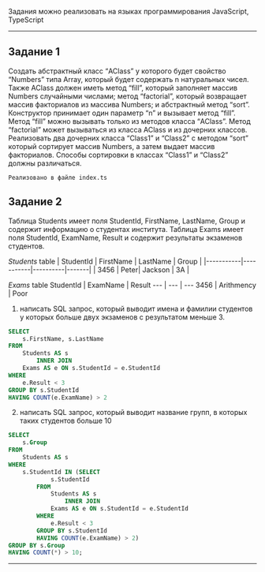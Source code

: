 Задания можно реализовать на языках программирования JavaScript, TypeScript

---

## Задание 1

Создать абстрактный класс “AClass” у которого будет свойство “Numbers” типа Array, который будет содержать n натуральных чисел. Также AClass должен иметь метод “fill”, который заполняет массив Numbers случайными числами; метод “factorial”, который возвращает
массив факториалов из массива Numbers; и абстрактный метод “sort”. Конструктор принимает один параметр “n” и вызывает метод “fill”. Метод “fill” можно вызывать только из методов класса “AClass”. Метод “factorial” может вызываться из класса AClass и из дочерних классов.
Реализовать два дочерних класса “Class1” и “Class2” с методом “sort” который сортирует массив Numbers, а затем выдает массив факториалов. Способы сортировки в классах “Class1” и “Class2” должны различаться.

    Реализовано в файле index.ts

## Задание 2

Таблица Students имеет поля StudentId, FirstName, LastName, Group и содержит информацию о студентах института. Таблица Exams имеет поля StudentId, ExamName, Result и содержит результаты экзаменов студентов.

_Students_ table
| StudentId | FirstName | LastName | Group |
|-----------|-----------|----------|-------|
| 3456 | Peter| Jackson | 3A |

_Exams_ table
StudentId | ExamName | Result
--- | --- | ---
3456 | Arithmency | Poor

1. написать SQL запрос, который выводит имена и фамилии студентов у которых больше двух экзаменов с результатом меньше 3.

```sql
SELECT
    s.FirstName, s.LastName
FROM
    Students AS s
        INNER JOIN
    Exams AS e ON s.StudentId = e.StudentId
WHERE
    e.Result < 3
GROUP BY s.StudentId
HAVING COUNT(e.ExamName) > 2
```

2. написать SQL запрос, который выводит название групп, в которых таких студентов больше 10

```sql
SELECT
    s.Group
FROM
    Students AS s
WHERE
    s.StudentId IN (SELECT
            s.StudentId
        FROM
            Students AS s
                INNER JOIN
            Exams AS e ON s.StudentId = e.StudentId
        WHERE
            e.Result < 3
        GROUP BY s.StudentId
        HAVING COUNT(e.ExamName) > 2)
GROUP BY s.Group
HAVING COUNT(*) > 10;


```

---
